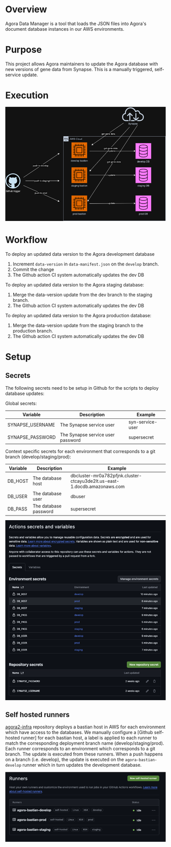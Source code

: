 # Overview
Agora Data Manager is a tool that loads the JSON files into Agora's document database
instances in our AWS environments.

# Purpose
This project allows Agora maintainers to update the Agora database with
new versions of gene data from Synapse.  This is a manually triggered,
self-service update.

# Execution

![alt text][db_update]

# Workflow

To deploy an updated data version to the Agora development database
1. Increment `data-version` in `data-manifest.json` on the `develop` branch.
2. Commit the change
3. The Github action CI system automatically updates the dev DB


To deploy an updated data version to the Agora staging database:
1. Merge the data-version update from the dev branch to the staging branch.
2. The Github action CI system automatically updates the dev DB

To deploy an updated data version to the Agora production database:
1. Merge the data-version update from the staging branch to the production branch.
2. The Github action CI system automatically updates the dev DB


# Setup

## Secrets

The following secrets need to be setup in Github for the scripts to deploy database updates:

Global secrets:

| Variable             | Description                       | Example                     |
|----------------------|-----------------------------------|-----------------------------|
| SYNAPSE_USERNAME     | The Synapse service user          | syn-service-user            |
| SYNAPSE_PASSWORD     | The Synapse service user password | supersecret                 |


Context specific secrets for each environment that corresponds to a git branch (develop/staging/prod):

| Variable  | Description                 | Example                                                                   |
|-----------|-----------------------------|---------------------------------------------------------------------------|
| DB_HOST   | The database host           | dbcluster-mr0a782pfjnk.cluster-ctcayu3de2lt.us-east-1.docdb.amazonaws.com |
| DB_USER   | The database user           | dbuser                                                                    |
| DB_PASS   | The database password       | supersecret                                                               |


![alt text][github_secrets]


## Self hosted runners

[agora2-infra] repository deploys a bastian host in AWS for each environment which have access to
the databases.  We manually configure a [Github self-hosted runner] for each bastian host,
a label is applied to each runner to match the corresponding deployment branch name (develop/staging/prod).
Each runner corresponds to an environment which corresponds to a git branch. The update is
executed from these runners.  When a push happens on a branch (i.e. develop), the update
is executed on the `agora-bastian-develop` runner which in turn updates the development database.


![alt text][self_hosted_runners]


[db_update]: agora-db-update.drawio.png "update diagram"
[github_secrets]: github_secrets.png "github secrets screen"
[self_hosted_runners]: self-hosted-runners.png "self hosted runners"
[agora2-infra]: https://github.com/Sage-Bionetworks/agora2-infra "agora2-infra repository"
[Github self-hosted runners]: https://docs.github.com/en/actions/hosting-your-own-runners/managing-self-hosted-runners/about-self-hosted-runners#about-self-hosted-runners
